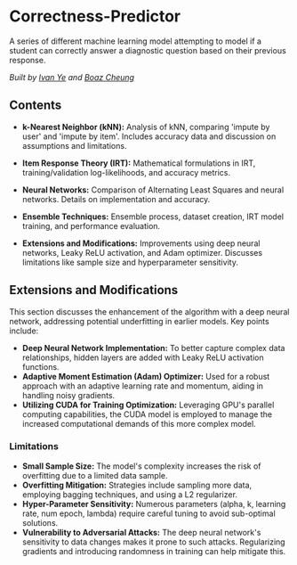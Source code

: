 # Correctness-Predictor
A series of different machine learning model attempting to model if a student can correctly answer a diagnostic question based on their previous response. 

*Built by [Ivan Ye](https://github.com/ivanfye) and [Boaz Cheung](https://github.com/rethegreat)*

## Contents
- **k-Nearest Neighbor (kNN):** Analysis of kNN, comparing 'impute by user' and 'impute by item'. Includes accuracy data and discussion on assumptions and limitations.

- **Item Response Theory (IRT):** Mathematical formulations in IRT, training/validation log-likelihoods, and accuracy metrics.

- **Neural Networks:** Comparison of Alternating Least Squares and neural networks. Details on implementation and accuracy.

- **Ensemble Techniques:** Ensemble process, dataset creation, IRT model training, and performance evaluation.

- **Extensions and Modifications:** Improvements using deep neural networks, Leaky ReLU activation, and Adam optimizer. Discusses limitations like sample size and hyperparameter sensitivity.


## Extensions and Modifications
This section discusses the enhancement of the algorithm with a deep neural network, addressing potential underfitting in earlier models. Key points include:
- **Deep Neural Network Implementation:** To better capture complex data relationships, hidden layers are added with Leaky ReLU activation functions.
- **Adaptive Moment Estimation (Adam) Optimizer:** Used for a robust approach with an adaptive learning rate and momentum, aiding in handling noisy gradients.
- **Utilizing CUDA for Training Optimization:** Leveraging GPU's parallel computing capabilities, the CUDA model is employed to manage the increased computational demands of this more complex model.


### Limitations
- **Small Sample Size:** The model's complexity increases the risk of overfitting due to a limited data sample.
- **Overfitting Mitigation:** Strategies include sampling more data, employing bagging techniques, and using a L2 regularizer.
- **Hyper-Parameter Sensitivity:** Numerous parameters (alpha, k, learning rate, num epoch, lambda) require careful tuning to avoid sub-optimal solutions.
- **Vulnerability to Adversarial Attacks:** The deep neural network's sensitivity to data changes makes it prone to such attacks. Regularizing gradients and introducing randomness in training can help mitigate this.

